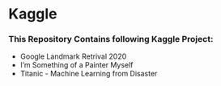 # Kaggle
### This Repository Contains following Kaggle Project:
- Google Landmark Retrival 2020
- I’m Something of a Painter Myself
- Titanic - Machine Learning from Disaster

